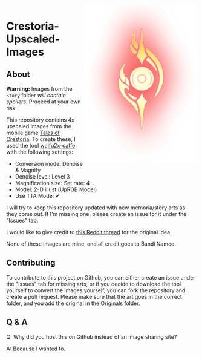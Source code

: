 <img src="Stain_of_Guilt.png" alt="Logo" title = "Logo" align="right" />


# Crestoria-Upscaled-Images
## About

**Warning:** Images from the `Story` folder *will contain spoilers*. Proceed at your own risk.

This repository contains 4x upscaled images from the mobile game [Tales of Crestoria](https://crestoria-en.tales-ch.jp/index.php). To create these, I used the tool [waifu2x-caffe](https://github.com/lltcggie/waifu2x-caffe) with the following settings:
* Conversion mode: Denoise & Magnify
* Denoise level: Level 3
* Magnification size: Set rate: 4
* Model: 2-D illust (UpRGB Model)
* Use TTA Mode: ✔

I will try to keep this repository updated with new memoria/story arts as they come out. If I'm missing one, please create an issue for it under the "Issues" tab.

I would like to give credit to [this Reddit thread](https://www.reddit.com/r/TalesOfCrestoria/comments/i20p2e/upscaled_ssr_character_images_for_wallpaper_usage/) for the original idea.

None of these images are mine, and all credit goes to Bandi Namco.
## Contributing
To contribute to this project on Github, you can either create an issue under the "Issues" tab for missing arts, or if you decide to download the tool yourself to convert the images yourself, you can fork the repository and create a pull request. Please make sure that the art goes in the correct folder, and you add the original in the Originals folder.
## Q & A
Q: Why did you host this on Github instead of an image sharing site?

A: Because I wanted to.
